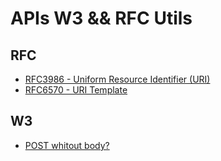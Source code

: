 # APIs W3 && RFC Utils

## RFC
- [RFC3986 - Uniform Resource Identifier (URI)](https://www.ietf.org/rfc/rfc3986.txt)
- [RFC6570 - URI Template](https://tools.ietf.org/html/rfc6570)


## W3
- [POST whitout body?](http://lists.w3.org/Archives/Public/ietf-http-wg/2010JulSep/0273.html)
